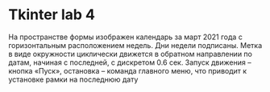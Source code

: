 # Tkinter lab 4
На пространстве формы изображен календарь за март 2021 года с горизонтальным расположением недель. Дни недели подписаны. Метка в виде окружности циклически движется в обратном направлении по датам, начиная с последней, с дискретом 0.6 сек. Запуск движения – кнопка «Пуск», остановка – команда главного меню, что приводит к установке рамки на последнюю дату
